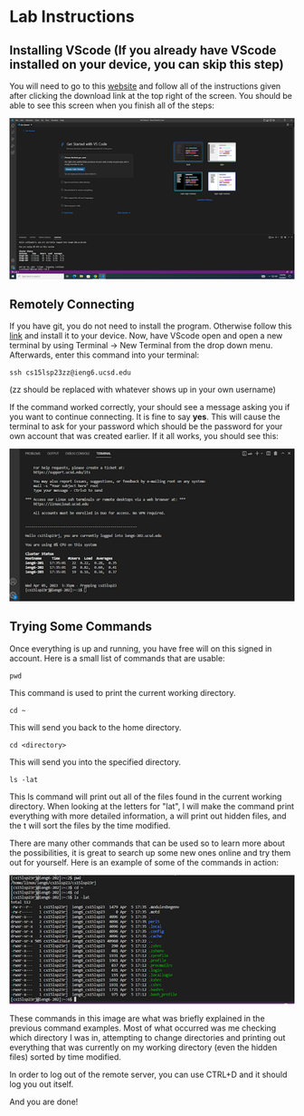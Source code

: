 # Lab Instructions
## Installing VScode (If you already have VScode installed on your device, you can skip this step)

You will need to go to this [website](https://code.visualstudio.com/) and follow all of the instructions 
given after clicking the download link at the top right of the screen. 
You should be able to see this screen when you finish all of the steps:

![Image](unnamed.png)
## Remotely Connecting

If you have git, you do not need to install the program. Otherwise follow this [link](https://gitforwindows.org/) and
install it to your device.
Now, have VScode open and open a new terminal by using Terminal &rarr; New Terminal from the drop down menu.
Afterwards, enter this command into your terminal: 

    ssh cs15lsp23zz@ieng6.ucsd.edu 

(zz should be replaced with whatever shows up in your own username)

If the command worked correctly, your should see a message asking you if you want to continue connecting. It is fine to say **yes**.
This will cause the terminal to ask for your password which should be the password for your own account that was created earlier. 
If it all works, you should see this:

![Image](unnamed(1).png)

## Trying Some Commands

Once everything is up and running, you have free will on this signed in account. Here is a small list of commands that are usable:

    pwd

This command is used to print the current working directory.

    cd ~

This will send you back to the home directory.

    cd <directory>

This will send you into the specified directory.

    ls -lat

This ls command will print out all of the files found in the current working directory. When looking at the letters for "lat", l will make the command
print everything with more detailed information, a will print out hidden files, and the t will sort the files by the time modified.

There are many other commands that can be used so to learn more about the possibilities, it is great to search up some new ones online and
try them out for yourself. Here is an example of some of the commands in action:

![Image](unnamed(2).png)

These commands in this image are what was briefly explained in the previous command examples. Most of what occurred was me checking which directory I was
in, attempting to change directories and printing out everything that was currently on my working directory (even the hidden files) sorted by time modified.

In order to log out of the remote server, you can use CTRL+D and it should log you out itself.

And you are done!
